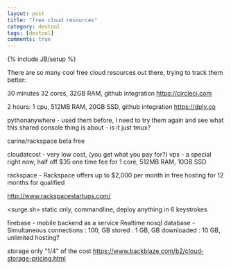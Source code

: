 ```yaml
---
layout: post
title: "free cloud resources"
category: devtool
tags: [devtool]
comments: true
---
```

{% include JB/setup %}

There are so many cool free cloud resources out there, trying to track them better:
  
30 minutes 32 cores, 32GB RAM, github integration
<https://circleci.com>
  
2 hours: 1 cpu, 512MB RAM, 20GB SSD, github integration
<https://dply.co>
  
pythonanywhere - used them before, I need to try them again and see what this shared console thing is about - is it just tmux?
  
carina/rackspace beta free
  
cloudatcost - very low cost, (you get what you pay for?) vps - a special right now, half off $35 one time fee for 1 core, 512MB RAM, 10GB SSD
  
rackspace - Rackspace offers up to $2,000 per month in free hosting for 12 months for qualified 
  
<http://www.rackspacestartups.com/>
  
<surge.sh> static only, commandline, deploy anything in 6 keystrokes
  
firebase - mobile backend as a service
Realtime nosql database - Simultaneous connections : 100, GB stored : 1 GB, GB downloaded : 10 GB,  
unlimited hosting?
  
storage only "1/4" of the cost
<https://www.backblaze.com/b2/cloud-storage-pricing.html>
  

